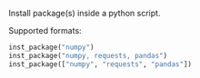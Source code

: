Install package(s) inside a python script. 

Supported formats: 

```python
inst_package("numpy") 
inst_package("numpy, requests, pandas") 
inst_package(["numpy", "requests", "pandas"])
```